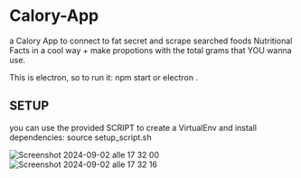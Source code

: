# Calory-App
a Calory App to connect to fat secret and scrape searched foods Nutritional Facts in a cool way + make propotions with the total grams that YOU wanna use.

This is electron, so to run it: npm start or electron .


## SETUP 
you can use the provided SCRIPT to create a VirtualEnv and install dependencies: source setup_script.sh     




![Screenshot 2024-09-02 alle 17 32 00](https://github.com/user-attachments/assets/0983c65b-0ee6-4094-8fc7-1e5c219caefa)
![Screenshot 2024-09-02 alle 17 32 16](https://github.com/user-attachments/assets/1c213ef2-31f3-4e40-9578-c00574b7ec1d)
